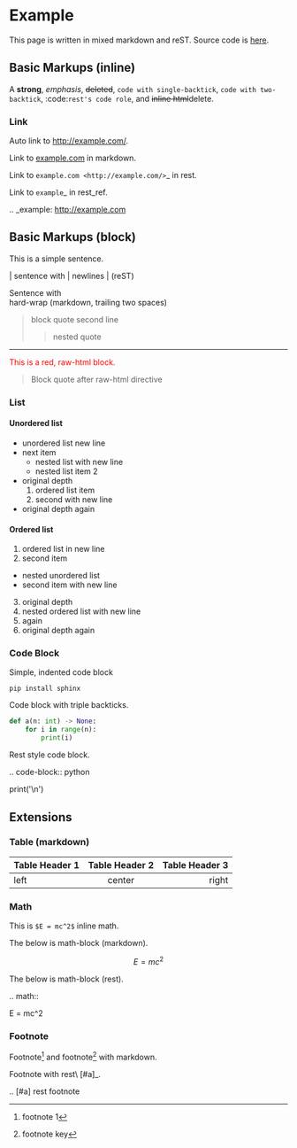 # Example

This page is written in mixed markdown and reST.
Source code is [here](https://github.com/miyakogi/m2r/blob/master/docs/example.md).

## Basic Markups (inline)

A **strong**, *emphasis*, ~~deleted~~, `code with single-backtick`,
``code with two-backtick``, :code:`rest's code role`, and <del>inline html</del>delete.

### Link

Auto link to http://example.com/.

Link to [example.com](http://example.com/) in markdown.

Link to `example.com <http://example.com/>`_ in rest.

Link to `example`_ in rest_ref.

.. _example: http://example.com


## Basic Markups (block)

This is a simple sentence.

| sentence with
| newlines
| (reST)

Sentence with  
hard-wrap (markdown, trailing two spaces)

> block quote
> second line
> > nested quote

---

<div style="color: red;">This is a red, raw-html block.</div>

> Block quote after raw-html directive

### List

#### Unordered list

* unordered list
  new line
* next item
  * nested list
    with new line
  * nested list item 2
* original depth
  1. ordered list item
  2. second
     with new line
* original depth again

#### Ordered list

1. ordered list
   in new line
2. second item
  * nested unordered list
  * second item
    with new line
3. original depth
  1. nested ordered list
     with new line
  2. again
4. original depth again

### Code Block

Simple, indented code block

    pip install sphinx

Code block with triple backticks.

```python
def a(n: int) -> None:
    for i in range(n):
        print(i)
```

Rest style code block.

.. code-block:: python

   print('\n')

## Extensions

### Table (markdown)

| Table Header 1 | Table Header 2 | Table Header 3 |
|:---------------|:--------------:|---------------:|
| left           | center         | right          |

### Math

This is `$E = mc^2$` inline math.

The below is math-block (markdown).

```math
E = mc^2
```

The below is math-block (rest).

.. math::

   E = mc^2

### Footnote

Footnote[^1] and footnote[^key] with markdown.

Footnote with rest\ [#a]_.

[^1]: footnote 1
[^key]: footnote key

.. [#a] rest footnote
